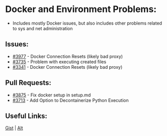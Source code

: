 [gist]:https://gist.github.com/anonhostpi/97d4bb3e9535c92b8173fae704b76264#file-_topics-0016-sysadmin-docker-md
[source]:https://github.com/Significant-Gravitas/Catalysts/blob/main/TOPICS/0016.SYSADMIN/DOCKER.md
# Docker and Environment Problems:
- Includes mostly Docker issues, but also includes other problems related to sys and net administration
## Issues:
- [#3977][3977] - Docker Connection Resets (likely bad proxy)
- [#3735][3735] - Problem with executing created files
- [#3341][3341] - Docker Connection Resets (likely bad proxy)

## Pull Requests:
- [#3875][3875] - Fix docker setup in setup.md
- [#3713][3713] - Add Option to Decontainerize Python Execution

## Useful Links:
[Gist][gist] | [Alt][source]

[3341]:https://github.com/Significant-Gravitas/Auto-GPT/issues/3341
[3713]:https://github.com/Significant-Gravitas/Auto-GPT/pull/3713
[3735]:https://github.com/Significant-Gravitas/Auto-GPT/issues/3735
[3875]:https://github.com/Significant-Gravitas/Auto-GPT/pull/3875
[3977]:https://github.com/Significant-Gravitas/Auto-GPT/issues/3977
